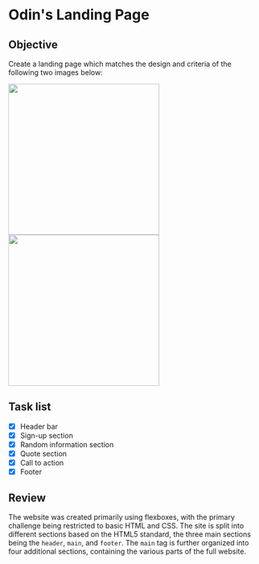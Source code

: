 # Odin's Landing Page

## Objective

Create a landing page which matches the design and criteria of the following two images below:

<img src="https://cdn.statically.io/gh/TheOdinProject/curriculum/81a5d553f4073e593d23a6ab00d50eef8620796d/foundations/html_css/project/imgs/01.png" width="300">

<img src="https://cdn.statically.io/gh/TheOdinProject/curriculum/81a5d553f4073e593d23a6ab00d50eef8620796d/foundations/html_css/project/imgs/02.png" width="300">

## Task list

- [x] Header bar
- [x] Sign-up section
- [x] Random information section
- [x] Quote section
- [x] Call to action
- [x] Footer

## Review

The website was created primarily using flexboxes, with the primary challenge being restricted to basic HTML and CSS. The site is split into different sections based on the HTML5 standard, the three main sections being the `header`, `main`, and `footer`. The `main` tag is further organized into four additional sections, containing the various parts of the full website.

